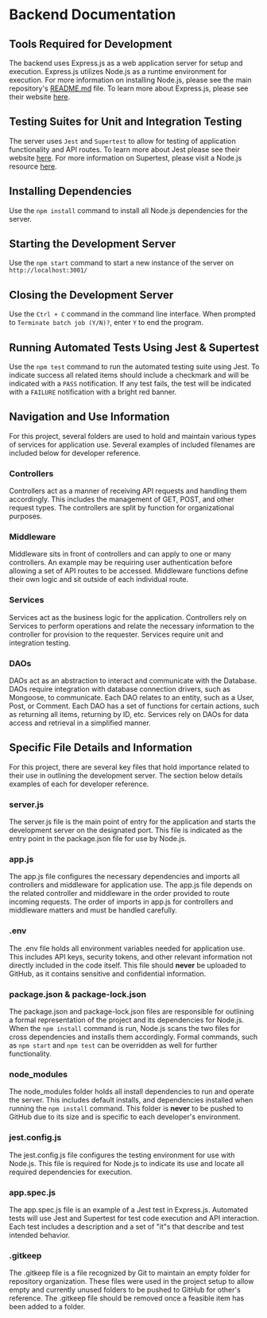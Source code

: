 # Backend Documentation

## Tools Required for Development
The backend uses Express.js as a web application server for setup and execution. Express.js utilizes Node.js as a runtime environment for execution. For more information on installing Node.js, please see the main repository's [README.md](../README.md) file. To learn more about Express.js, please see their website [here](https://expressjs.com/).

## Testing Suites for Unit and Integration Testing
The server uses `Jest` and `Supertest` to allow for testing of application functionality and API routes. To learn more about Jest please see their website [here](https://jestjs.io/). For more information on Supertest, please visit a Node.js resource [here](https://www.npmjs.com/package/supertest).

## Installing Dependencies
Use the `npm install` command to install all Node.js dependencies for the server.

## Starting the Development Server
Use the `npm start` command to start a new instance of the server on `http://localhost:3001/`

## Closing the Development Server
Use the `Ctrl + C` command in the command line interface. When prompted to `Terminate batch job (Y/N)?`, enter `Y` to end the program.

## Running Automated Tests Using Jest & Supertest
Use the `npm test` command to run the automated testing suite using Jest. To indicate success all related items should include a checkmark and will be indicated with a `PASS` notification. If any test fails, the test will be indicated with a `FAILURE` notification with a bright red banner.

## Navigation and Use Information
For this project, several folders are used to hold and maintain various types of services for application use. Several examples of included filenames are included below for developer reference.

### Controllers
Controllers act as a manner of receiving API requests and handling them accordingly. This includes the management of GET, POST, and other request types. The controllers are split by function for organizational purposes.

### Middleware
Middleware sits in front of controllers and can apply to one or many controllers. An example may be requiring user authentication before allowing a set of API routes to be accessed. Middleware functions define their own logic and sit outside of each individual route.

### Services
Services act as the business logic for the application. Controllers rely on Services to perform operations and relate the necessary information to the controller for provision to the requester. Services require unit and integration testing.

### DAOs
DAOs act as an abstraction to interact and communicate with the Database. DAOs require integration with database connection drivers, such as Mongoose, to communicate. Each DAO relates to an entity, such as a User, Post, or Comment. Each DAO has a set of functions for certain actions, such as returning all items, returning by ID, etc. Services rely on DAOs for data access and retrieval in a simplified manner.

## Specific File Details and Information
For this project, there are several key files that hold importance related to their use in outlining the development server. The section below details examples of each for developer reference.

### server.js
The server.js file is the main point of entry for the application and starts the development server on the designated port. This file is indicated as the entry point in the package.json file for use by Node.js.

### app.js
The app.js file configures the necessary dependencies and imports all controllers and middleware for application use. The app.js file depends on the related controller and middleware in the order provided to route incoming requests. The order of imports in app.js for controllers and middleware matters and must be handled carefully.

### .env
The .env file holds all environment variables needed for application use. This includes API keys, security tokens, and other relevant information not directly included in the code itself. This file should **never** be uploaded to GitHub, as it contains sensitive and confidential information.

### package.json & package-lock.json
The package.json and package-lock.json files are responsible for outlining a formal representation of the project and its dependencies for Node.js. When the `npm install` command is run, Node.js scans the two files for cross dependencies and installs them accordingly. Formal commands, such as `npm start` and `npm test` can be overridden as well for further functionality.

### node_modules
The node_modules folder holds all install dependencies to run and operate the server. This includes default installs, and dependencies installed when running the `npm install` command. This folder is **never** to be pushed to GitHub due to its size and is specific to each developer's environment.

### jest.config.js
The jest.config.js file configures the testing environment for use with Node.js. This file is required for Node.js to indicate its use and locate all required dependencies for execution.

### app.spec.js
The app.spec.js file is an example of a Jest test in Express.js. Automated tests will use Jest and Supertest for test code execution and API interaction. Each test includes a description and a set of "it"s that describe and test intended behavior.

### .gitkeep
The .gitkeep file is a file recognized by Git to maintain an empty folder for repository organization. These files were used in the project setup to allow empty and currently unused folders to be pushed to GitHub for other's reference. The .gitkeep file should be removed once a feasible item has been added to a folder.